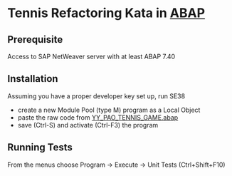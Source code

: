 # Tennis Refactoring Kata in [ABAP](http://scn.sap.com/community/abap/)

## Prerequisite

Access to SAP NetWeaver server with at least ABAP 7.40

## Installation

Assuming you have a proper developer key set up, run SE38
* create a new Module Pool (type M) program as a Local Object
* paste the raw code from [YY_PAO_TENNIS_GAME.abap](https://raw.githubusercontent.com/brehberg/Tennis-Refactoring-Kata/master/abap/YY_PAO_TENNIS_GAME.abap)
* save (Ctrl-S) and activate (Ctrl-F3) the program

## Running Tests

From the menus choose Program -> Execute -> Unit Tests (Ctrl+Shift+F10) 
